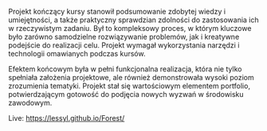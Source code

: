 Projekt kończący kursy stanowił podsumowanie zdobytej wiedzy i umiejętności, a także praktyczny sprawdzian zdolności do zastosowania ich w rzeczywistym zadaniu. 
Był to kompleksowy proces, w którym kluczowe było zarówno samodzielne rozwiązywanie problemów, jak i kreatywne podejście do realizacji celu. Projekt wymagał wykorzystania narzędzi 
i technologii omawianych podczas kursów.

Efektem końcowym była w pełni funkcjonalna realizacja, która nie tylko spełniała założenia projektowe, ale również demonstrowała wysoki poziom zrozumienia tematyki.
Projekt stał się wartościowym elementem portfolio, potwierdzającym gotowość do podjęcia nowych wyzwań w środowisku zawodowym.

Live: https://lessyl.github.io/Forest/
